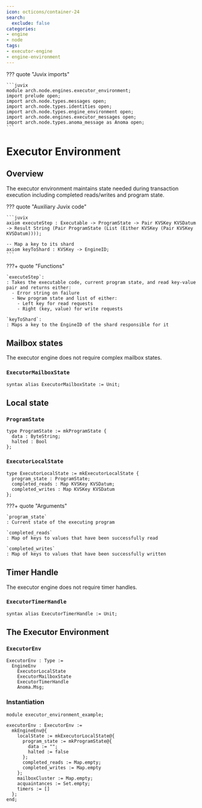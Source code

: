 ```yaml
---
icon: octicons/container-24
search:
  exclude: false
categories:
- engine
- node
tags:
- executor-engine
- engine-environment
---
```


??? quote "Juvix imports"

    ```juvix
    module arch.node.engines.executor_environment;
    import prelude open;
    import arch.node.types.messages open;
    import arch.node.types.identities open;
    import arch.node.types.engine_environment open;
    import arch.node.engines.executor_messages open;
    import arch.node.types.anoma_message as Anoma open;
    ```

# Executor Environment

## Overview

The executor environment maintains state needed during transaction execution including completed reads/writes and program state.

??? quote "Auxiliary Juvix code"

    ```juvix
    axiom executeStep : Executable -> ProgramState -> Pair KVSKey KVSDatum -> Result String (Pair ProgramState (List (Either KVSKey (Pair KVSKey KVSDatum))));

    -- Map a key to its shard
    axiom keyToShard : KVSKey -> EngineID;
    ```

???+ quote "Functions"

    `executeStep`:
    : Takes the executable code, current program state, and read key-value pair and returns either:
      - Error string on failure
      - New program state and list of either:
        - Left key for read requests
        - Right (key, value) for write requests

    `keyToShard`:
    : Maps a key to the EngineID of the shard responsible for it

## Mailbox states

The executor engine does not require complex mailbox states.

### `ExecutorMailboxState`

```juvix
syntax alias ExecutorMailboxState := Unit;
```

## Local state

### `ProgramState`

```juvix
type ProgramState := mkProgramState {
  data : ByteString;
  halted : Bool
};
```

### `ExecutorLocalState`

```juvix
type ExecutorLocalState := mkExecutorLocalState {
  program_state : ProgramState;
  completed_reads : Map KVSKey KVSDatum;
  completed_writes : Map KVSKey KVSDatum
};
```

???+ quote "Arguments"

    `program_state`
    : Current state of the executing program

    `completed_reads`
    : Map of keys to values that have been successfully read

    `completed_writes`
    : Map of keys to values that have been successfully written

## Timer Handle

The executor engine does not require timer handles.

### `ExecutorTimerHandle`

```juvix
syntax alias ExecutorTimerHandle := Unit;
```

## The Executor Environment

### `ExecutorEnv`

```juvix
ExecutorEnv : Type :=
  EngineEnv
    ExecutorLocalState
    ExecutorMailboxState
    ExecutorTimerHandle
    Anoma.Msg;
```

### Instantiation

<!-- --8<-- [start:executorEnv] -->
```juvix extract-module-statements
module executor_environment_example;

executorEnv : ExecutorEnv :=
  mkEngineEnv@{
    localState := mkExecutorLocalState@{
      program_state := mkProgramState@{
        data := "";
        halted := false
      };
      completed_reads := Map.empty;
      completed_writes := Map.empty
    };
    mailboxCluster := Map.empty;
    acquaintances := Set.empty;
    timers := []
  };
end;
```
<!-- --8<-- [end:executorEnv] -->
